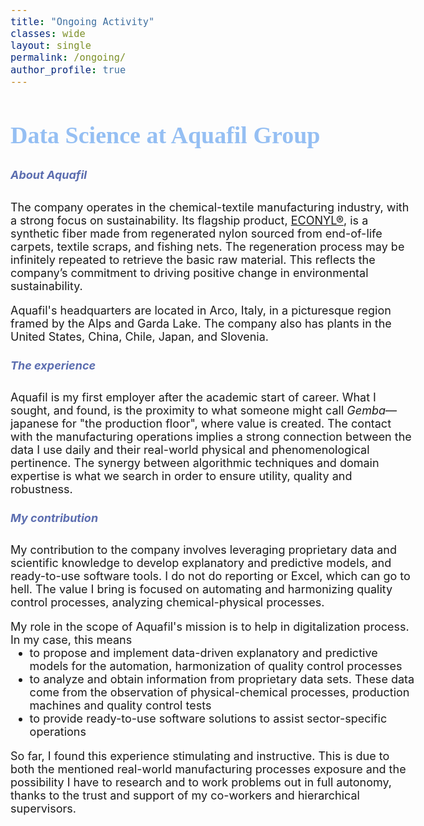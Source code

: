 ```yaml
---
title: "Ongoing Activity"
classes: wide
layout: single
permalink: /ongoing/
author_profile: true
---
```


<style>
h2 {
    font-family: "Garamond", serif;
    font-style: normal;
    font-size: 38px;
    font-weight: bold;
    color: #95bff3;
}
h3 {
    font-size: 30px;
    color: #5c6eb0;
}
h5 {
    color: #5c6eb0;
}
body {
    font-size: 18px;
}
p:has(+ ul) {   
  margin-bottom: 0;
}
p + ul {
  margin-top: 0;
}
</style>


## Data Science at Aquafil Group
##### About Aquafil
The company operates in the chemical-textile manufacturing industry, with a strong focus on sustainability. Its flagship product, [ECONYL®](https://econyl.aquafil.com/), is a synthetic fiber made from regenerated nylon sourced from end-of-life carpets, textile scraps, and fishing nets. The regeneration process may be infinitely repeated to retrieve the basic raw material. This reflects the company’s commitment to driving positive change in environmental sustainability.

Aquafil's headquarters are located in Arco, Italy, in a picturesque region framed by the Alps and Garda Lake. The company also has plants in the United States, China, Chile, Japan, and Slovenia.

##### The experience
Aquafil is my first employer after the academic start of career. What I sought, and found, is the proximity to what someone might call *Gemba*—japanese for "the production floor", where value is created. The contact with the manufacturing operations implies a strong connection between the data I use daily and their real-world physical and phenomenological pertinence. The synergy between algorithmic techniques and domain expertise is what we search in order to ensure utility, quality and robustness.

##### My contribution
My contribution to the company involves leveraging proprietary data and scientific knowledge to develop explanatory and predictive models, and ready-to-use software tools. I do not do reporting or Excel, which can go to hell. The value I bring is focused on automating and harmonizing quality control processes, analyzing chemical-physical processes. 

My role in the scope of Aquafil's mission is to help in digitalization process. In my case, this means
- to propose and implement data-driven explanatory and predictive models for the automation, harmonization of quality control processes
- to analyze and obtain information from proprietary data sets. These data come from the observation of physical-chemical processes, production machines and quality control tests
- to provide ready-to-use software solutions to assist sector-specific operations

So far, I found this experience stimulating and instructive. This is due to both the mentioned real-world manufacturing processes exposure and the possibility I have to research and to work problems out in full autonomy, thanks to the trust and support of my co-workers and hierarchical supervisors.


